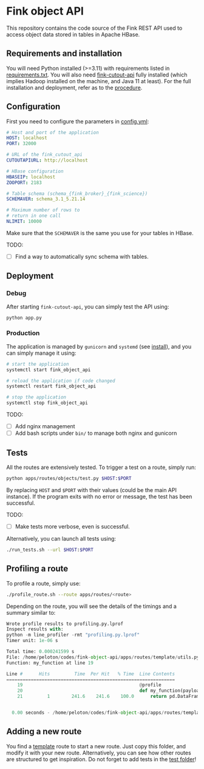 # Fink object API

This repository contains the code source of the Fink REST API used to access object data stored in tables in Apache HBase.

## Requirements and installation

You will need Python installed (>=3.11) with requirements listed in [requirements.txt](requirements.txt). You will also need [fink-cutout-api](https://github.com/astrolabsoftware/fink-cutout-api) fully installed (which implies Hadoop installed on the machine, and Java 11 at least). For the full installation and deployment, refer as to the [procedure](install/README.md).

## Configuration

First you need to configure the parameters in [config.yml](config.yml):

```yml
# Host and port of the application
HOST: localhost
PORT: 32000

# URL of the fink_cutout_api
CUTOUTAPIURL: http://localhost

# HBase configuration
HBASEIP: localhost
ZOOPORT: 2183

# Table schema (schema_{fink_broker}_{fink_science})
SCHEMAVER: schema_3.1_5.21.14

# Maximum number of rows to
# return in one call
NLIMIT: 10000
```

Make sure that the `SCHEMAVER` is the same you use for your tables in HBase.

TODO:
- [ ] Find a way to automatically sync schema with tables.

## Deployment

### Debug

After starting `fink-cutout-api`, you can simply test the API using:

```bash
python app.py
```

### Production

The application is managed by `gunicorn` and `systemd` (see [install](install/README.md)), and you can simply manage it using:

```bash
# start the application
systemctl start fink_object_api

# reload the application if code changed
systemctl restart fink_object_api

# stop the application
systemctl stop fink_object_api
```

TODO:
- [ ] Add nginx management
- [ ] Add bash scripts under `bin/` to manage both nginx and gunicorn

## Tests

All the routes are extensively tested. To trigger a test on a route, simply run:

```bash
python apps/routes/objects/test.py $HOST:$PORT
```

By replacing `HOST` and `$PORT` with their values (could be the main API instance). If the program exits with no error or message, the test has been successful.

TODO:
- [ ] Make tests more verbose, even is successful.

Alternatively, you can launch all tests using:


```bash
./run_tests.sh --url $HOST:$PORT
```

## Profiling a route

To profile a route, simply use:

```bash
./profile_route.sh --route apps/routes/<route>
```

Depending on the route, you will see the details of the timings and a summary similar to:

```python
Wrote profile results to profiling.py.lprof
Inspect results with:
python -m line_profiler -rmt "profiling.py.lprof"
Timer unit: 1e-06 s

Total time: 0.000241599 s
File: /home/peloton/codes/fink-object-api/apps/routes/template/utils.py
Function: my_function at line 19

Line #      Hits         Time  Per Hit   % Time  Line Contents
==============================================================
    19                                           @profile                                             
    20                                           def my_function(payload):                            
    21         1        241.6    241.6    100.0      return pd.DataFrame({payload["arg1"]: [1, 2, 3]})


  0.00 seconds - /home/peloton/codes/fink-object-api/apps/routes/template/utils.py:19 - my_function
```

## Adding a new route

You find a [template](apps/routes/template) route to start a new route. Just copy this folder, and modify it with your new route. Alternatively, you can see how other routes are structured to get inspiration. Do not forget to add tests in the [test folder](tests/)!
